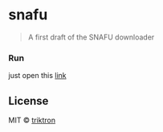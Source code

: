 # snafu

> A first draft of the SNAFU downloader


### Run

just open this [link](https://triktron.githun.io/SNAFU-downloader/)

## License

MIT © [triktron](http://triktron.github.io)
